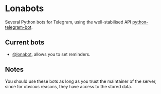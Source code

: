 # Lonabots
Several Python bots for Telegram, using the well-stabilised API
[python-telegram-bot](https://github.com/python-telegram-bot/python-telegram-bot).

## Current bots
* [@lonabot](https://t.me/lonabot), allows you to set reminders.

## Notes
You should use these bots as long as you trust the maintainer of the server,
since for obvious reasons, they have access to the stored data.